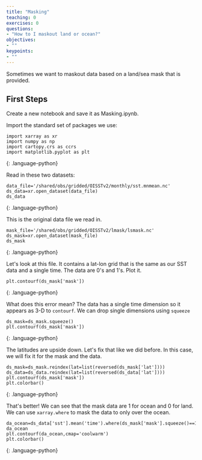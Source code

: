 ```yaml
---
title: "Masking"
teaching: 0
exercises: 0
questions:
- "How to I maskout land or ocean?"
objectives:
- ""
keypoints:
- ""
---
```


Sometimes we want to maskout data based on a land/sea mask that is provided. 

## First Steps

Create a new notebook and save it as Masking.ipynb.

Import the standard set of packages we use:

~~~
import xarray as xr
import numpy as np
import cartopy.crs as ccrs
import matplotlib.pyplot as plt
~~~
{: .language-python}

Read in these two datasets:

~~~
data_file='/shared/obs/gridded/OISSTv2/monthly/sst.mnmean.nc'
ds_data=xr.open_dataset(data_file)
ds_data
~~~
{: .language-python}

This is the original data file we read in.

~~~
mask_file='/shared/obs/gridded/OISSTv2/lmask/lsmask.nc'
ds_mask=xr.open_dataset(mask_file)
ds_mask
~~~
{: .language-python}

Let's look at this file.  It contains a lat-lon grid that is the same as our SST data and a single time.  The data are 0's and 1's.  Plot it.

~~~
plt.contourf(ds_mask['mask'])
~~~
{: .language-python}

What does this error mean? 
The data has a single time dimension so it appears as 3-D to `contourf`.  We can drop single dimensions using `squeeze`

~~~
ds_mask=ds_mask.squeeze()
plt.contourf(ds_mask['mask'])
~~~
{: .language-python}

The latitudes are upside down.  Let's fix that like we did before. In this case, we will
fix it for the mask and the data.

~~~
ds_mask=ds_mask.reindex(lat=list(reversed(ds_mask['lat'])))
ds_data=ds_data.reindex(lat=list(reversed(ds_data['lat'])))
plt.contourf(ds_mask['mask'])
plt.colorbar()
~~~
{: .language-python}

That's better! We can see that the mask data are 1 for ocean and 0 for land. We can use `xarray.where` to mask the data to only over the ocean.

~~~
da_ocean=ds_data['sst'].mean('time').where(ds_mask['mask'].squeeze()==1)
da_ocean
plt.contourf(da_ocean,cmap='coolwarm')
plt.colorbar()
~~~
{: .language-python}
